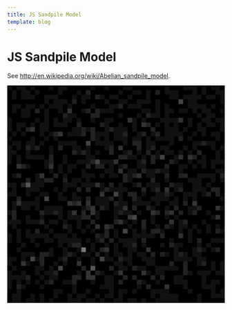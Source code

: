 ```yaml
---
title: JS Sandpile Model
template: blog
---
```


<h1>JS Sandpile Model</h1>
<p>See <a href="http://en.wikipedia.org/wiki/Abelian_sandpile_model">http://en.wikipedia.org/wiki/Abelian_sandpile_model</a>.</p>
<canvas id="sandpile"  height="640" width="640" style="max-width:100%;"><img src="static.png" alt="sandpile static display" /></canvas>

<script src="//ajax.googleapis.com/ajax/libs/jquery/2.1.1/jquery.min.js"></script>
<script src="sandpile-model.js"></script>
<script src="sandpile-display.js"></script>

<script>
    $(function () {
        //set up model and display
        var model = new sandpileModel();
        var display = new sandpileDisplay(document.getElementById('sandpile'), model);
        display.options.left = 0;
        display.options.top = 0;
        display.options.width = model.options.width;
        display.options.height = model.options.height;
        model.options.heightComparison = "default";
        model.options.distributionMethod = "random";
        model.options.neighborsMethod = "square";
        model.options.toppleHeight = 4;
        model.reset();
        model.play();
        //drop a bunch of grains to get it started
        for (i = 0; i < 2500; i++) {
            model.dropGrain();
        }
        //drop more grains
        setInterval(function () {
            model.dropGrain();
        }, 100);
    })
</script>
